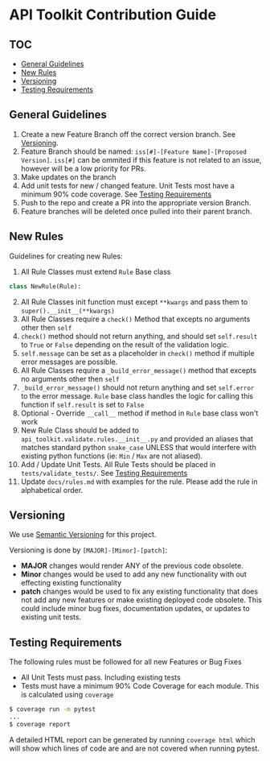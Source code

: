 # API Toolkit Contribution Guide

## TOC
 - [General Guidelines](#general-guidelines)
 - [New Rules](#new-rules)
 - [Versioning](#versioning)
 - [Testing Requirements](#testing-requirements)

## General Guidelines
1. Create a new Feature Branch off the correct version branch. See [Versioning](#versioning).
2. Feature Branch should be named: `iss[#]-[Feature Name]-[Proposed Version]`. `iss[#]` can be ommited if this feature is not related to an issue, however will be a low priority for PRs.
3. Make updates on the branch
4. Add unit tests for new / changed feature. Unit Tests most have a minimum 90% code coverage. See [Testing Requirements](#testing-requirements)
5. Push to the repo and create a PR into the appropriate version Branch.
6. Feature branches will be deleted once pulled into their parent branch.


## New Rules
Guidelines for creating new Rules:

1. All Rule Classes must extend `Rule` Base class
```python
class NewRule(Rule):
```
2. All Rule Classes init function must except `**kwargs` and pass them to `super().__init__(**kwargs)`
3. All Rule Classes require a `check()` Method that excepts no arguments other then `self`
4. `check()` method should not return anything, and should set `self.result` to `True` or `False` depending on the result of the validation logic.
5. `self.message` can be set as a placeholder in `check()` method if multiple error messages are possible.
6. All Rule Classes require a `_build_error_message()` method that excepts no arguments other then `self`
7. `_build_error_message()` should not return anything and set `self.error` to the error message. `Rule` base class handles the logic for calling this function if `self.result` is set to `False`
8. Optional - Override `__call__` method if method in `Rule` base class won't work
9. New Rule Class should be added to `api_toolkit.validate.rules.__init__.py` and provided an aliases that matches standard python `snake_case` UNLESS that would interfere with existing python functions (ie: `Min` / `Max` are not aliased).
10. Add / Update Unit Tests. All Rule Tests should be placed in `tests/validate_tests/`. See [Testing Requirements](#testing-requirements)
10. Update `docs/rules.md` with examples for the rule. Please add the rule in alphabetical order.


## Versioning
We use [Semantic Versioning](https://semver.org/) for this project.

Versioning is done by `[MAJOR]-[Minor]-[patch]`:
- **MAJOR** changes would render ANY of the previous code obsolete.
- **Minor** changes would be used to add any new functionality with out effecting existing functionality
- **patch** changes would be used to fix any existing functionality that does not add any new features or make existing deployed code obsolete. This could include minor bug fixes, documentation updates, or updates to existing unit tests.

## Testing Requirements
The following rules must be followed for all new Features or Bug Fixes
- All Unit Tests must pass. Including existing tests
- Tests must have a minimum 90% Code Coverage for each module. This is calculated using `coverage`
```bash
$ coverage run -m pytest
...
$ coverage report
```
A detailed HTML report can be generated by running `coverage html` which will show which lines of code are and are not covered when running pytest.
